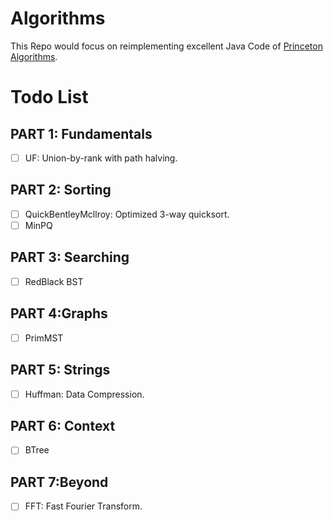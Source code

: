 # Algorithms

This Repo would focus on reimplementing excellent Java Code of [Princeton Algorithms](https://algs4.cs.princeton.edu/code/).

# Todo List

## PART 1: Fundamentals

- [ ] UF: Union-by-rank with path halving.

## PART 2: Sorting

- [ ] QuickBentleyMcllroy: Optimized 3-way quicksort.
- [ ] MinPQ

## PART 3: Searching 

- [ ] RedBlack BST

## PART 4:Graphs

- [ ] PrimMST

## PART 5: Strings

- [ ] Huffman: Data Compression.

## PART 6: Context 

- [ ] BTree

## PART 7:Beyond

- [ ] FFT: Fast Fourier Transform.